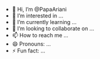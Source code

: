- 👋 Hi, I’m @PapaAriani
- 👀 I’m interested in ...
- 🌱 I’m currently learning ...
- 💞️ I’m looking to collaborate on ...
- 📫 How to reach me ...
- 😄 Pronouns: ...
- ⚡ Fun fact: ...

<!---
PapaAriani/PapaAriani is a ✨ special ✨ repository because its `README.md` (this file) appears on your GitHub profile.
You can click the Preview link to take a look at your changes.
--->

